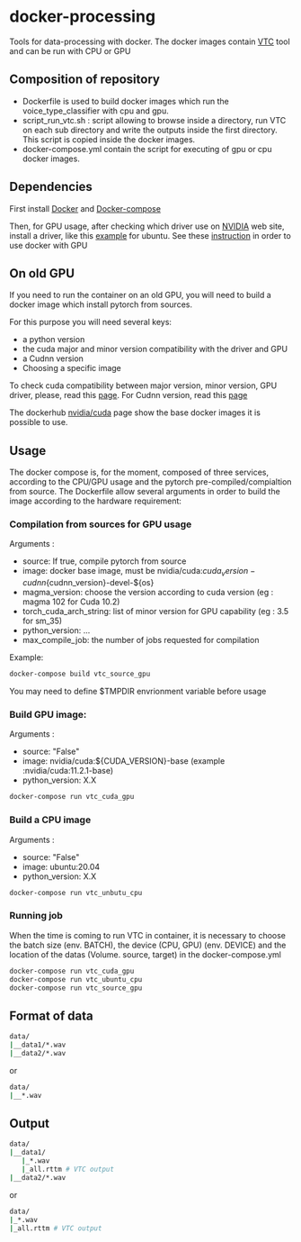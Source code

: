 # docker-processing

Tools for data-processing with docker. The docker images contain [VTC](https://github.com/MarvinLvn/voice-type-classifier) tool and can be run with CPU or GPU

## Composition of repository

- Dockerfile is used to build docker images which run the voice_type_classifier with cpu and gpu.
- script_run_vtc.sh : script allowing to browse  inside a directory, run VTC on each sub directory and write the outputs inside the first directory. This script is copied inside the docker images.
- docker-compose.yml contain the script for executing of gpu or cpu docker images.

## Dependencies

First install [Docker](https://docs.docker.com/engine/install/) and [Docker-compose](https://docs.docker.com/compose/install/)

Then, for GPU usage, after checking which driver use on [NVIDIA](https://www.nvidia.com/fr-fr/) web site, install a driver, like this [example](https://www.cyberciti.biz/faq/ubuntu-linux-install-nvidia-driver-latest-proprietary-driver/) for ubuntu.
See these [instruction](https://docs.docker.com/engine/reference/commandline/run/#access-an-nvidia-gpu) in order to use docker with GPU

## On old GPU

If you need to run the container on an old GPU, you will need to build a docker image which install pytorch from sources.

For this purpose you will need several keys:
- a python version
- the cuda major and minor version compatibility with the driver and GPU
- a Cudnn version
- Choosing a specific image

To check cuda compatibility between major version, minor version, GPU driver, please, read this [page](https://docs.nvidia.com/deploy/cuda-compatibility/index.html). For Cudnn version, read this [page](https://docs.nvidia.com/deeplearning/cudnn/support-matrix/index.html)

The dockerhub [nvidia/cuda](https://hub.docker.com/r/nvidia/cuda/) page show the base docker images it is possible to use.

## Usage

The docker compose is, for the moment, composed of three services, according to the CPU/GPU usage and the pytorch pre-compiled/compialtion from source.
The Dockerfile allow several arguments in order to build the image according to the hardware requirement:

### Compilation from sources for GPU usage

Arguments :

- source: If true, compile pytorch from source
- image: docker base image, must be nvidia/cuda:${cuda_version}-cudnn${cudnn_version}-devel-${os}
- magma_version: choose the version according to cuda version (eg : magma 102 for Cuda 10.2)
- torch_cuda_arch_string: list of minor version for GPU capability (eg : 3.5 for sm_35)
- python_version: ...
- max_compile_job: the number of jobs requested for compilation

Example:
```bash
docker-compose build vtc_source_gpu
```

You may need to define $TMPDIR envrionment variable before usage

### Build GPU image:

Arguments : 

- source: "False"
- image: nvidia/cuda:${CUDA_VERSION}-base (example :nvidia/cuda:11.2.1-base)
- python_version: X.X

```bash
docker-compose run vtc_cuda_gpu
```


### Build a CPU image

Arguments : 

- source: "False"
- image: ubuntu:20.04
- python_version: X.X

```bash
docker-compose run vtc_unbutu_cpu
```

### Running job
When the time is coming to run VTC in container, it is necessary to choose the batch size (env. BATCH), the device (CPU, GPU) (env. DEVICE) and the location of the datas (Volume. source, target) in the docker-compose.yml




```bash
docker-compose run vtc_cuda_gpu 
docker-compose run vtc_ubuntu_cpu 
docker-compose run vtc_source_gpu 
```

## Format of data
```bash
data/
|__data1/*.wav
|__data2/*.wav
```
or

```bash
data/
|__*.wav
```

## Output

```bash
data/
|__data1/
   |_*.wav
   |_all.rttm # VTC output
|__data2/*.wav
```
or

```bash
data/
|_*.wav
|_all.rttm # VTC output
```
